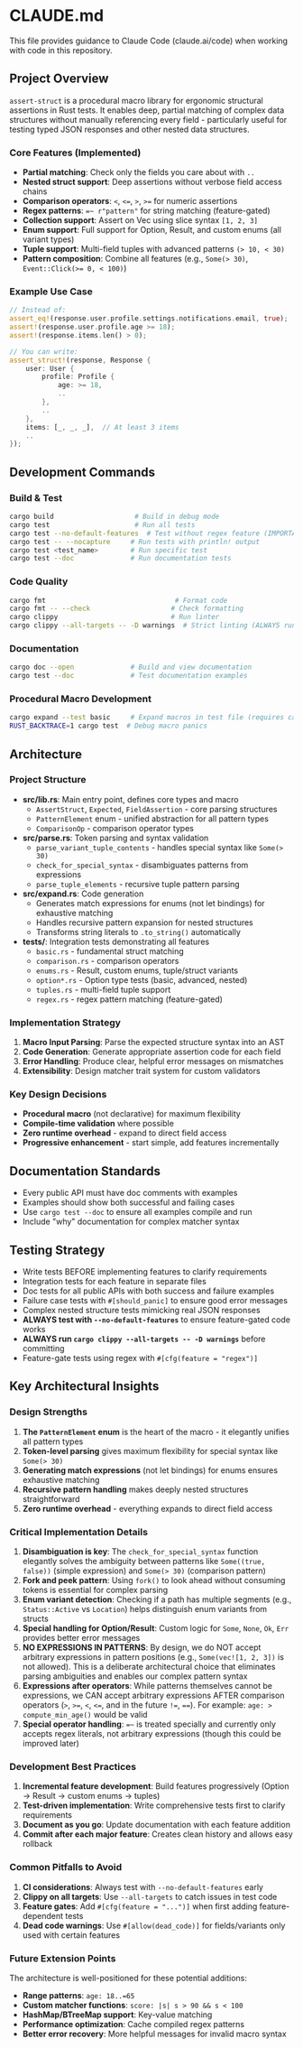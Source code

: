# CLAUDE.md

This file provides guidance to Claude Code (claude.ai/code) when working with code in this repository.

## Project Overview

`assert-struct` is a procedural macro library for ergonomic structural assertions in Rust tests. It enables deep, partial matching of complex data structures without manually referencing every field - particularly useful for testing typed JSON responses and other nested data structures.

### Core Features (Implemented)
- **Partial matching**: Check only the fields you care about with `..`
- **Nested struct support**: Deep assertions without verbose field access chains
- **Comparison operators**: `<`, `<=`, `>`, `>=` for numeric assertions
- **Regex patterns**: `=~ r"pattern"` for string matching (feature-gated)
- **Collection support**: Assert on Vec using slice syntax `[1, 2, 3]`
- **Enum support**: Full support for Option, Result, and custom enums (all variant types)
- **Tuple support**: Multi-field tuples with advanced patterns `(> 10, < 30)`
- **Pattern composition**: Combine all features (e.g., `Some(> 30)`, `Event::Click(>= 0, < 100)`)

### Example Use Case
```rust
// Instead of:
assert_eq!(response.user.profile.settings.notifications.email, true);
assert!(response.user.profile.age >= 18);
assert!(response.items.len() > 0);

// You can write:
assert_struct!(response, Response {
    user: User {
        profile: Profile {
            age: >= 18,
            ..
        },
        ..
    },
    items: [_, _, _],  // At least 3 items
    ..
});
```

## Development Commands

### Build & Test
```bash
cargo build                    # Build in debug mode
cargo test                     # Run all tests
cargo test --no-default-features  # Test without regex feature (IMPORTANT for CI)
cargo test -- --nocapture     # Run tests with println! output
cargo test <test_name>        # Run specific test
cargo test --doc              # Run documentation tests
```

### Code Quality
```bash
cargo fmt                                # Format code
cargo fmt -- --check                    # Check formatting
cargo clippy                            # Run linter
cargo clippy --all-targets -- -D warnings  # Strict linting (ALWAYS run before committing)
```

### Documentation
```bash
cargo doc --open              # Build and view documentation
cargo test --doc              # Test documentation examples
```

### Procedural Macro Development
```bash
cargo expand --test basic     # Expand macros in test file (requires cargo-expand)
RUST_BACKTRACE=1 cargo test  # Debug macro panics
```

## Architecture

### Project Structure
- **src/lib.rs**: Main entry point, defines core types and macro
  - `AssertStruct`, `Expected`, `FieldAssertion` - core parsing structures
  - `PatternElement` enum - unified abstraction for all pattern types
  - `ComparisonOp` - comparison operator types
- **src/parse.rs**: Token parsing and syntax validation
  - `parse_variant_tuple_contents` - handles special syntax like `Some(> 30)`
  - `check_for_special_syntax` - disambiguates patterns from expressions
  - `parse_tuple_elements` - recursive tuple pattern parsing
- **src/expand.rs**: Code generation
  - Generates match expressions for enums (not let bindings) for exhaustive matching
  - Handles recursive pattern expansion for nested structures
  - Transforms string literals to `.to_string()` automatically
- **tests/**: Integration tests demonstrating all features
  - `basic.rs` - fundamental struct matching
  - `comparison.rs` - comparison operators
  - `enums.rs` - Result, custom enums, tuple/struct variants
  - `option*.rs` - Option type tests (basic, advanced, nested)
  - `tuples.rs` - multi-field tuple support
  - `regex.rs` - regex pattern matching (feature-gated)

### Implementation Strategy

1. **Macro Input Parsing**: Parse the expected structure syntax into an AST
2. **Code Generation**: Generate appropriate assertion code for each field
3. **Error Handling**: Produce clear, helpful error messages on mismatches
4. **Extensibility**: Design matcher trait system for custom validators

### Key Design Decisions

- **Procedural macro** (not declarative) for maximum flexibility
- **Compile-time validation** where possible
- **Zero runtime overhead** - expand to direct field access
- **Progressive enhancement** - start simple, add features incrementally

## Documentation Standards

- Every public API must have doc comments with examples
- Examples should show both successful and failing cases
- Use `cargo test --doc` to ensure all examples compile and run
- Include "why" documentation for complex matcher syntax

## Testing Strategy

- Write tests BEFORE implementing features to clarify requirements
- Integration tests for each feature in separate files
- Doc tests for all public APIs with both success and failure examples
- Failure case tests with `#[should_panic]` to ensure good error messages
- Complex nested structure tests mimicking real JSON responses
- **ALWAYS test with `--no-default-features`** to ensure feature-gated code works
- **ALWAYS run `cargo clippy --all-targets -- -D warnings`** before committing
- Feature-gate tests using regex with `#[cfg(feature = "regex")]`

## Key Architectural Insights

### Design Strengths
1. **The `PatternElement` enum** is the heart of the macro - it elegantly unifies all pattern types
2. **Token-level parsing** gives maximum flexibility for special syntax like `Some(> 30)`
3. **Generating match expressions** (not let bindings) for enums ensures exhaustive matching
4. **Recursive pattern handling** makes deeply nested structures straightforward
5. **Zero runtime overhead** - everything expands to direct field access

### Critical Implementation Details
1. **Disambiguation is key**: The `check_for_special_syntax` function elegantly solves the ambiguity between patterns like `Some((true, false))` (simple expression) and `Some(> 30)` (comparison pattern)
2. **Fork and peek pattern**: Using `fork()` to look ahead without consuming tokens is essential for complex parsing
3. **Enum variant detection**: Checking if a path has multiple segments (e.g., `Status::Active` vs `Location`) helps distinguish enum variants from structs
4. **Special handling for Option/Result**: Custom logic for `Some`, `None`, `Ok`, `Err` provides better error messages
5. **NO EXPRESSIONS IN PATTERNS**: By design, we do NOT accept arbitrary expressions in pattern positions (e.g., `Some(vec![1, 2, 3])` is not allowed). This is a deliberate architectural choice that eliminates parsing ambiguities and enables our complex pattern syntax
6. **Expressions after operators**: While patterns themselves cannot be expressions, we CAN accept arbitrary expressions AFTER comparison operators (`>`, `>=`, `<`, `<=`, and in the future `!=`, `==`). For example: `age: > compute_min_age()` would be valid
7. **Special operator handling**: `=~` is treated specially and currently only accepts regex literals, not arbitrary expressions (though this could be improved later)

### Development Best Practices
1. **Incremental feature development**: Build features progressively (Option → Result → custom enums → tuples)
2. **Test-driven implementation**: Write comprehensive tests first to clarify requirements
3. **Document as you go**: Update documentation with each feature addition
4. **Commit after each major feature**: Creates clean history and allows easy rollback

### Common Pitfalls to Avoid
1. **CI considerations**: Always test with `--no-default-features` early
2. **Clippy on all targets**: Use `--all-targets` to catch issues in test code
3. **Feature gates**: Add `#[cfg(feature = "...")]` when first adding feature-dependent tests
4. **Dead code warnings**: Use `#[allow(dead_code)]` for fields/variants only used with certain features

### Future Extension Points
The architecture is well-positioned for these potential additions:
- **Range patterns**: `age: 18..=65`
- **Custom matcher functions**: `score: |s| s > 90 && s < 100`
- **HashMap/BTreeMap support**: Key-value matching
- **Performance optimization**: Cache compiled regex patterns
- **Better error recovery**: More helpful messages for invalid macro syntax